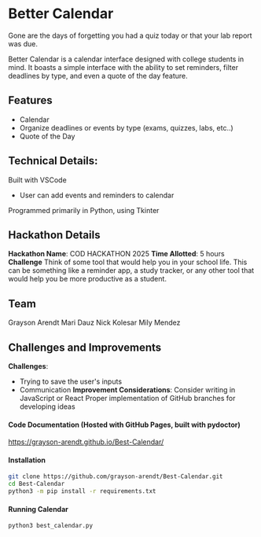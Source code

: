 # Better Calendar
Gone are the days of forgetting you had a quiz today or that your lab report was due.

Better Calendar is a calendar interface designed with college students in mind. It boasts a simple interface with the ability to set reminders, filter deadlines by type, and even a quote of the day feature.

## Features
- Calendar
- Organize deadlines or events by type (exams, quizzes, labs, etc..)
- Quote of the Day

## Technical Details:
Built with VSCode
- User can add events and reminders to calendar

Programmed primarily in Python, using Tkinter

## Hackathon Details
**Hackathon Name**: COD HACKATHON 2025
**Time Allotted**: 5 hours
**Challenge** Think of some tool that would help you in your school life. This can be something like a reminder app, a study tracker, or any other tool that would help you be more productive as a student.

## Team
Grayson Arendt
Mari Dauz
Nick Kolesar
Mily Mendez

## Challenges and Improvements
**Challenges**:
- Trying to save the user's inputs
- Communication
**Improvement Considerations**:
Consider writing in JavaScript or React
Proper implementation of GitHub branches for developing ideas

#### Code Documentation (Hosted with GitHub Pages, built with pydoctor)
https://grayson-arendt.github.io/Best-Calendar/

#### Installation
```bash
git clone https://github.com/grayson-arendt/Best-Calendar.git
cd Best-Calendar
python3 -m pip install -r requirements.txt
```

#### Running Calendar

```bash
python3 best_calendar.py
```